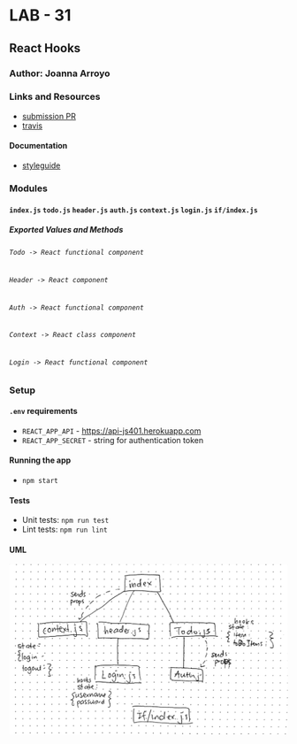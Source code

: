 # LAB - 31

## React Hooks

### Author: Joanna Arroyo

### Links and Resources
* [submission PR](https://github.com/joanna-401-advanced-javascript/lab-31-hooks/pull/1)
* [travis](https://travis-ci.com/joanna-401-advanced-javascript/lab-31-hooks)

#### Documentation
* [styleguide](http://xyz.com)

### Modules
#### `index.js` `todo.js` `header.js` `auth.js` `context.js` `login.js` `if/index.js` 

##### Exported Values and Methods
###### `Todo -> React functional component`
###### `Header -> React component`
###### `Auth -> React functional component`
###### `Context -> React class component`
###### `Login -> React functional component`

### Setup
#### `.env` requirements
* `REACT_APP_API` - https://api-js401.herokuapp.com
* `REACT_APP_SECRET` - string for authentication token

#### Running the app
* `npm start`
  
#### Tests
* Unit tests: `npm run test`
* Lint tests: `npm run lint`

#### UML
![UML](./assets/uml.jpg)